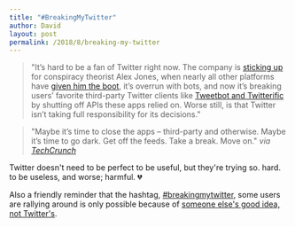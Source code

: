 ```yaml
---
title: "#BreakingMyTwitter"
author: David
layout: post
permalink: /2018/8/breaking-my-twitter
---
```

>"It’s hard to be a fan of Twitter right now. The company is [sticking up](https://techcrunch.com/2018/08/14/twitter-alex-jones-7-day-ban/) for conspiracy theorist Alex Jones, when nearly all other platforms have [given him the boot](https://techcrunch.com/2018/08/08/all-the-platforms-that-have-banned-infowars/), it’s overrun with bots, and now it’s breaking users’ favorite third-party Twitter clients like [Tweetbot and Twitterific](https://techcrunch.com/2018/08/15/tweetbot-loses-several-key-features-ahead-of-twitters-api-change/) by shutting off APIs these apps relied on. Worse still, is that Twitter isn’t taking full responsibility for its decisions."

>"Maybe it’s time to close the apps – third-party and otherwise. Maybe it’s time to go dark. Get off the feeds. Take a break. Move on."
_via [TechCrunch](https://techcrunch.com/2018/08/16/twitter-company-email-addresses-why-its-breakingmytwitter/)_

Twitter doesn't need to be perfect to be useful, but they're trying so. hard. to be useless, and worse; harmful. 💔

Also a friendly reminder that the hashtag, [#breakingmytwitter](https://twitter.com/hashtag/breakingmytwitter?src=hash), some users are rallying around is only possible because of [someone else's good idea, not Twitter's](https://en.wikipedia.org/wiki/Hashtag#Origin_and_use).
